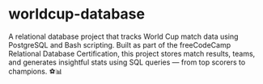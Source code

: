 # worldcup-database
A relational database project that tracks World Cup match data using PostgreSQL and Bash scripting. Built as part of the freeCodeCamp Relational Database Certification, this project stores match results, teams, and generates insightful stats using SQL queries — from top scorers to champions. ⚽📊

